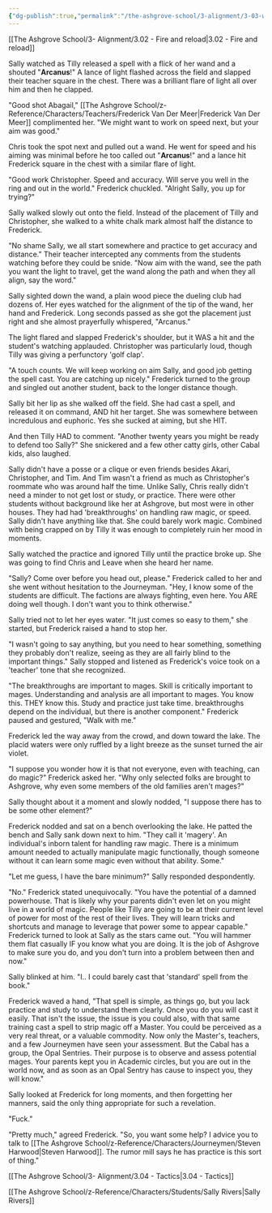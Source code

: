 ```yaml
---
{"dg-publish":true,"permalink":"/the-ashgrove-school/3-alignment/3-03-war-is-hell/"}
---
```


[[The Ashgrove School/3- Alignment/3.02 - Fire and reload\|3.02 - Fire and reload]]

Sally watched as Tilly released a spell with a flick of her wand and a shouted "**Arcanus**!" A lance of light flashed across the field and slapped their teacher square in the chest. There was a brilliant flare of light all over him and then he clapped. 

"Good shot Abagail," [[The Ashgrove School/z-Reference/Characters/Teachers/Frederick Van Der Meer\|Frederick Van Der Meer]] complimented her. "We might want to work on speed next, but your aim was good."

Chris took the spot next and pulled out a wand. He went for speed and his aiming was minimal before he too called out "**Arcanus**!" and a lance hit Frederick square in the chest with a similar flare of light.

"Good work Christopher. Speed and accuracy. Will serve you well in the ring and out in the world." Frederick chuckled. "Alright Sally, you up for trying?"

Sally walked slowly out onto the field. Instead of the placement of Tilly and Christopher, she walked to a white chalk mark almost half the distance to Frederick. 

"No shame Sally, we all start somewhere and practice to get accuracy and distance." Their teacher intercepted any comments from the students watching before they could be snide. "Now aim with the wand, see the path you want the light to travel, get the wand along the path and when they all align, say the word."

Sally sighted down the wand, a plain wood piece the dueling club had dozens of. Her eyes watched for the alignment of the tip of the wand, her hand and Frederick. Long seconds passed as she got the placement just right and she almost prayerfully whispered, "Arcanus."

The light flared and slapped Frederick's shoulder, but it WAS a hit and the student's watching applauded. Christopher was particularly loud, though Tilly was giving a perfunctory 'golf clap'. 

"A touch counts. We will keep working on aim Sally, and good job getting the spell cast. You are catching up nicely." Frederick turned to the group and singled out another student, back to the longer distance though. 

Sally bit her lip as she walked off the field. She had cast a spell, and released it on command, AND hit her target. She was somewhere between incredulous and euphoric. Yes she sucked at aiming, but she HIT. 

And then Tilly HAD to comment. "Another twenty years you might be ready to defend too Sally?" She snickered and a few other catty girls, other Cabal kids, also laughed. 

Sally didn't have a posse or a clique or even friends besides Akari, Christopher, and Tim. And Tim wasn't a friend as much as Christopher's roommate who was around half the time. Unlike Sally, Chris really didn't need a minder to not get lost or study, or practice. There were other students without background like her at Ashgrove, but most were in other houses. They had had 'breakthroughs' on handling raw magic, or speed. Sally didn't have anything like that. She could barely work magic. Combined with being crapped on by Tilly it was enough to completely ruin her mood in moments.

Sally watched the practice and ignored Tilly until the practice broke up. She was going to find Chris and Leave when she heard her name. 

"Sally? Come over before you head out, please." Frederick called to her and she went without hesitation to the Journeyman. "Hey, I know some of the students are difficult. The factions are always fighting, even here. You ARE doing well though. I don't want you to think otherwise."

Sally tried not to let her eyes water. "It just comes so easy to them," she started, but Frederick raised a hand to stop her. 

"I wasn't going to say anything, but you need to hear something, something they probably don't realize, seeing as they are all fairly blind to the important things." Sally stopped and listened as Frederick's voice took on a 'teacher' tone that she recognized. 

"The breakthroughs are important to mages. Skill is critically important to mages. Understanding and analysis are all important to mages. You know this. THEY know this. Study and practice just take time. breakthroughs depend on the individual, but there is another component." Frederick paused and gestured, "Walk with me."

Frederick led the way away from the crowd, and down toward the lake. The placid waters were only ruffled by a light breeze as the sunset turned the air violet. 

"I suppose you wonder how it is that not everyone, even with teaching, can do magic?" Frederick asked her. "Why only selected folks are brought to Ashgrove, why even some members of the old families aren't mages?"

Sally thought about it a moment and slowly nodded, "I suppose there has to be some other element?"

Frederick nodded and sat on a bench overlooking the lake. He patted the bench and Sally sank down next to him. "They call it 'magery'. An individual's inborn talent for handling raw magic. There is a minimum amount needed to actually manipulate magic functionally, though someone without it can learn some magic even without that ability. Some."

"Let me guess, I have the bare minimum?" Sally responded despondently.

"No." Frederick stated unequivocally. "You have the potential of a damned powerhouse. That is likely why your parents didn't even let on you might live in a world of magic. People like Tilly are going to be at their current level of power for most of the rest of their lives. They will learn tricks and shortcuts and manage to leverage that power some to appear capable." Frederick turned to look at Sally as the stars came out. "You will hammer them flat casually IF you know what you are doing. It is the job of Ashgrove to make sure you do, and you don't turn into a problem between then and now."

Sally blinked at him. "I.. I could barely cast that 'standard' spell from the book."

Frederick waved a hand, "That spell is simple, as things go, but you lack practice and study to understand them clearly. Once you do you will cast it easily. That isn't the issue, the issue is you could also, with that same training cast a spell to strip magic off a Master. You could be perceived as a very real threat, or a valuable commodity. Now only the Master's, teachers, and a few Journeymen have seen your assessment. But the Cabal has a group, the Opal Sentries. Their purpose is to observe and assess potential mages. Your parents kept you in Academic circles, but you are out in the world now, and as soon as an Opal Sentry has cause to inspect you, they will know."

Sally looked at Frederick for long moments, and then forgetting her manners, said the only thing appropriate for such a revelation. 

"Fuck."

"Pretty much," agreed Frederick. "So, you want some help? I advice you to talk to [[The Ashgrove School/z-Reference/Characters/Journeymen/Steven Harwood\|Steven Harwood]]. The rumor mill says he has practice is this sort of thing."

[[The Ashgrove School/3- Alignment/3.04 - Tactics\|3.04 - Tactics]]

[[The Ashgrove School/z-Reference/Characters/Students/Sally Rivers\|Sally Rivers]]
